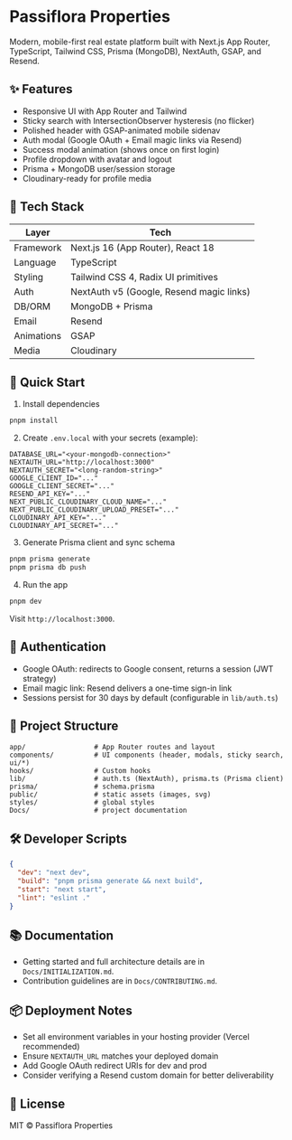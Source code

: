 # Passiflora Properties

Modern, mobile-first real estate platform built with Next.js App Router, TypeScript, Tailwind CSS, Prisma (MongoDB), NextAuth, GSAP, and Resend.

## ✨ Features

- Responsive UI with App Router and Tailwind
- Sticky search with IntersectionObserver hysteresis (no flicker)
- Polished header with GSAP-animated mobile sidenav
- Auth modal (Google OAuth + Email magic links via Resend)
- Success modal animation (shows once on first login)
- Profile dropdown with avatar and logout
- Prisma + MongoDB user/session storage
- Cloudinary-ready for profile media

## 🧱 Tech Stack

| Layer      | Tech                                     |
| ---------- | ---------------------------------------- |
| Framework  | Next.js 16 (App Router), React 18        |
| Language   | TypeScript                               |
| Styling    | Tailwind CSS 4, Radix UI primitives      |
| Auth       | NextAuth v5 (Google, Resend magic links) |
| DB/ORM     | MongoDB + Prisma                         |
| Email      | Resend                                   |
| Animations | GSAP                                     |
| Media      | Cloudinary                               |

## 🚀 Quick Start

1. Install dependencies

```bash
pnpm install
```

2. Create `.env.local` with your secrets (example):

```env
DATABASE_URL="<your-mongodb-connection>"
NEXTAUTH_URL="http://localhost:3000"
NEXTAUTH_SECRET="<long-random-string>"
GOOGLE_CLIENT_ID="..."
GOOGLE_CLIENT_SECRET="..."
RESEND_API_KEY="..."
NEXT_PUBLIC_CLOUDINARY_CLOUD_NAME="..."
NEXT_PUBLIC_CLOUDINARY_UPLOAD_PRESET="..."
CLOUDINARY_API_KEY="..."
CLOUDINARY_API_SECRET="..."
```

3. Generate Prisma client and sync schema

```bash
pnpm prisma generate
pnpm prisma db push
```

4. Run the app

```bash
pnpm dev
```

Visit `http://localhost:3000`.

## 🔐 Authentication

- Google OAuth: redirects to Google consent, returns a session (JWT strategy)
- Email magic link: Resend delivers a one-time sign-in link
- Sessions persist for 30 days by default (configurable in `lib/auth.ts`)

## 📁 Project Structure

```
app/                 # App Router routes and layout
components/          # UI components (header, modals, sticky search, ui/*)
hooks/               # Custom hooks
lib/                 # auth.ts (NextAuth), prisma.ts (Prisma client)
prisma/              # schema.prisma
public/              # static assets (images, svg)
styles/              # global styles
Docs/                # project documentation
```

## 🛠️ Developer Scripts

```json
{
  "dev": "next dev",
  "build": "pnpm prisma generate && next build",
  "start": "next start",
  "lint": "eslint ."
}
```

## 📚 Documentation

- Getting started and full architecture details are in `Docs/INITIALIZATION.md`.
- Contribution guidelines are in `Docs/CONTRIBUTING.md`.

## 📦 Deployment Notes

- Set all environment variables in your hosting provider (Vercel recommended)
- Ensure `NEXTAUTH_URL` matches your deployed domain
- Add Google OAuth redirect URIs for dev and prod
- Consider verifying a Resend custom domain for better deliverability

## 📝 License

MIT © Passiflora Properties
